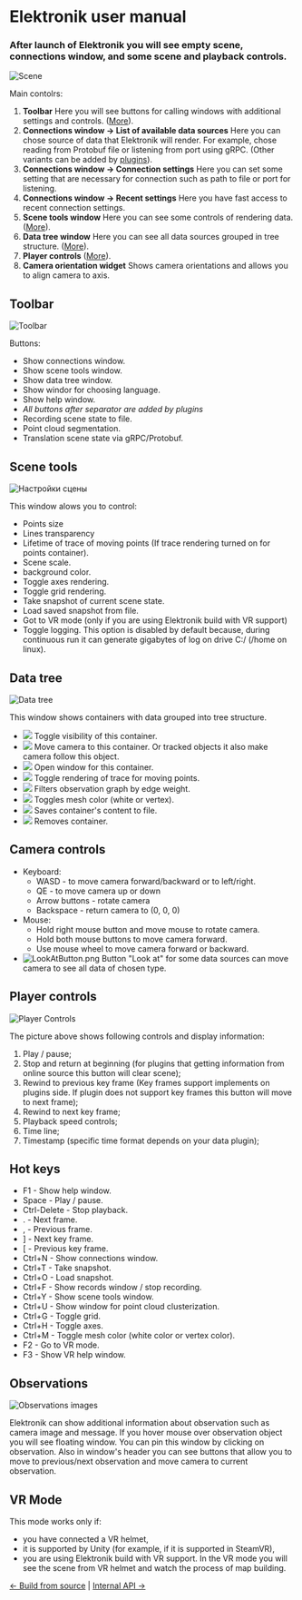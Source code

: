 # Elektronik user manual

### After launch of Elektronik you will see empty scene, connections window, and some scene and playback controls.

![Scene](Images/EmptyScene.png)

Main contolrs:
1. **Toolbar** Here you will see buttons for calling windows with additional settings and controls. ([More](#Toolbar)).
2. **Connections window -> List of available data sources** Here you can chose source of data that Elektronik will render.
   For example, chose reading from Protobuf file or listening from port using gRPC. (Other variants can be added by [plugins](Plugins-EN.md)).
3. **Connections window -> Connection settings** Here you can set some setting that are necessary for connection such as path to file or port for listening.
4. **Connections window -> Recent settings** Here you have fast access to recent connection settings.
5. **Scene tools window** Here you can see some controls of rendering data. ([More](#Scene-tools)).
6. **Data tree window** Here you can see all data sources grouped in tree structure. ([More](#Data-tree)).
7. **Player controls** ([More](#Player-controls)).
8. **Camera orientation widget** Shows camera orientations and allows you to align camera to axis.

## Toolbar
![Toolbar](Images/Toolbar.png)

Buttons:
- Show connections window.
- Show scene tools window.
- Show data tree window.
- Show windor for choosing language.
- Show help window.
- *All buttons after separator are added by plugins* 
- Recording scene state to file.
- Point cloud segmentation.
- Translation scene state via gRPC/Protobuf.

## Scene tools
![Настройки сцены](Images/SceneTools.png)

This window alows you to control:
- Points size
- Lines transparency 
- Lifetime of trace of moving points (If trace rendering turned on for points container).
- Scene scale.
- background color.
- Toggle axes rendering.
- Toggle grid rendering.
- Take snapshot of current scene state.
- Load saved snapshot from file.
- Got to VR mode (only if you are using Elektronik build with VR support)
- Toggle logging. This option is disabled by default because, during continuous run it can generate gigabytes of log on drive C:/ (/home on linux).

## Data tree
![Data tree](Images/SourceTree.png)

This window shows containers with data grouped into tree structure.

- ![](Images/VisibilityButton.png) Toggle visibility of this container.
- ![](Images/LookAtButton.png) Move camera to this container. Or tracked objects it also make camera follow this object.
- ![](Images/OpenWindowButton.png) Open window for this container.
- ![](Images/TraceButton.png) Toggle rendering of trace for moving points.
- ![](Images/Connections.png) Filters observation graph by edge weight. 
- ![](Images/ColorButton.png) Toggles mesh color (white or vertex).
- ![](Images/SaveButton.png) Saves container's content to file.
- ![](Images/DeleteButton.png) Removes container.

## Camera controls
- Keyboard:
  - WASD - to move camera forward/backward or to left/right.
  - QE - to move camera up or down
  - Arrow buttons - rotate camera
  - Backspace - return camera to (0, 0, 0)
- Mouse:
  - Hold right mouse button and move mouse to rotate camera.
  - Hold both mouse buttons to move camera forward.
  - Use mouse wheel to move camera forward or backward.
- ![LookAtButton.png](Images/LookAtButton.png) Button "Look at" for some data sources can move camera to see all data of chosen type.

## Player controls

![Player Controls](Images/PlayerControls.png)

The picture above shows following controls and display information:
1. Play / pause;
2. Stop and return at beginning (for plugins that getting information from online source this button will clear scene);
3. Rewind to previous key frame
   (Key frames support implements on plugins side. If plugin does not support key frames this button will move to next frame);
4. Rewind to next key frame;
5. Playback speed controls;
6. Time line;
7. Timestamp (specific time format depends on your data plugin);

## Hot keys

- F1 - Show help window.
- Space - Play / pause.
- Ctrl-Delete - Stop playback.
- . - Next frame.
- , - Previous frame.
- ] - Next key frame.
- [ - Previous key frame.
- Ctrl+N - Show connections window.
- Ctrl+T - Take snapshot.
- Ctrl+O - Load snapshot.
- Ctrl+F - Show records window / stop recording.
- Ctrl+Y - Show scene tools window.
- Ctrl+U - Show window for point cloud clusterization.
- Ctrl+G - Toggle grid.
- Ctrl+H - Toggle axes.
- Ctrl+M - Toggle mesh color (white color or vertex color).
- F2 - Go to VR mode.
- F3 - Show VR help window.

## Observations

![Observations images](Images/ObservationWindow.png)

Elektronik can show additional information about observation such as camera image and message.
If you hover mouse over observation object you will see floating window.
You can pin this window by clicking on observation.
Also in window's header you can see buttons that allow you to move to previous/next observation and move camera to current observation.

## VR Mode
This mode works only if:
- you have connected a VR helmet,
- it is supported by Unity (for example, if it is supported in SteamVR),
- you are using Elektronik build with VR support. 
In the VR mode you will see the scene from VR helmet and watch the process of map building.

[<- Build from source](Build-EN.md) | [Internal API ->](API-EN.md)